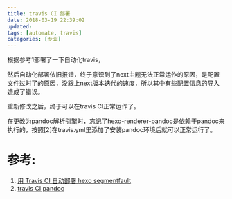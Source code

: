 ```yaml
---
title: travis CI 部署
date: 2018-03-19 22:39:02
updated:
tags: [automate, travis]
categories: [专业]
---
```


根据参考1部署了一下自动化travis，

然后自动化部署依旧报错，终于意识到了next主题无法正常运作的原因，是配置文件过时了的原因，没跟上next版本迭代的速度，所以其中有些配置信息的导入造成了错误。

重新修改之后，终于可以在travis CI正常运作了。

在更改为pandoc解析引擎时，忘记了hexo-renderer-pandoc是依赖于pandoc来执行的，按照[2]在travis.yml里添加了安装pandoc环境后就可以正常运行了。

# 参考:
1. [用 Travis CI 自动部署 hexo segmentfault](https://segmentfault.com/a/1190000004667156)
2. [travis CI pandoc](https://peterxugo.github.io/2017/05/27/hexo%E5%86%99%E5%8D%9A%E5%AE%A2/)
